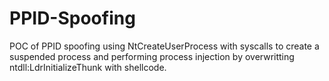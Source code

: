 # PPID-Spoofing

POC of PPID spoofing using NtCreateUserProcess with syscalls to create a suspended process and performing process injection by overwritting ntdll:LdrInitializeThunk with shellcode.
